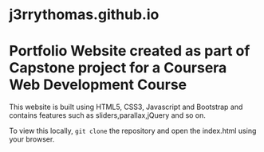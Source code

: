 # j3rrythomas.github.io

<h1>Portfolio Website created as part of Capstone project for a Coursera Web Development Course</h1>

This website is built using HTML5, CSS3, Javascript and Bootstrap and contains features such as sliders,parallax,jQuery and so on.

To view this locally, `git clone` the repository and open the index.html using your browser.
